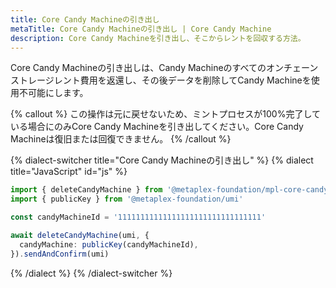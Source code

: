 ```yaml
---
title: Core Candy Machineの引き出し
metaTitle: Core Candy Machineの引き出し | Core Candy Machine
description: Core Candy Machineを引き出し、そこからレントを回収する方法。
---
```


Core Candy Machineの引き出しは、Candy Machineのすべてのオンチェーンストレージレント費用を返還し、その後データを削除してCandy Machineを使用不可能にします。

{% callout %}
この操作は元に戻せないため、ミントプロセスが100%完了している場合にのみCore Candy Machineを引き出してください。Core Candy Machineは復旧または回復できません。
{% /callout %}

{% dialect-switcher title="Core Candy Machineの引き出し" %}
{% dialect title="JavaScript" id="js" %}

```ts
import { deleteCandyMachine } from '@metaplex-foundation/mpl-core-candy-machine'
import { publicKey } from '@metaplex-foundation/umi'

const candyMachineId = '11111111111111111111111111111111'

await deleteCandyMachine(umi, {
  candyMachine: publicKey(candyMachineId),
}).sendAndConfirm(umi)
```

{% /dialect %}
{% /dialect-switcher %}